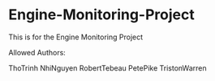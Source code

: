 # Engine-Monitoring-Project

This is for the Engine Monitoring Project

Allowed Authors:

ThoTrinh
NhiNguyen
RobertTebeau
PetePike
TristonWarren
